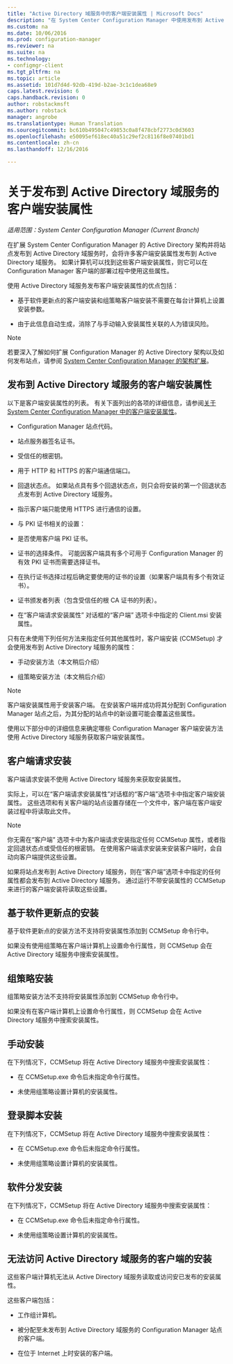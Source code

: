 ```yaml
---
title: "Active Directory 域服务中的客户端安装属性 | Microsoft Docs"
description: "在 System Center Configuration Manager 中使用发布到 Active Directory 域服务的客户端安装属性。"
ms.custom: na
ms.date: 10/06/2016
ms.prod: configuration-manager
ms.reviewer: na
ms.suite: na
ms.technology:
- configmgr-client
ms.tgt_pltfrm: na
ms.topic: article
ms.assetid: 101d7d4d-92db-419d-b2ae-3c1c1dea68e9
caps.latest.revision: 6
caps.handback.revision: 0
author: robstackmsft
ms.author: robstack
manager: angrobe
ms.translationtype: Human Translation
ms.sourcegitcommit: bc610b495047c49853c0a8f478cbf2773c0d3603
ms.openlocfilehash: e50095ef618ec40a51c29ef2c8116f8e07401bd1
ms.contentlocale: zh-cn
ms.lasthandoff: 12/16/2016

---
```

# <a name="about-client-installation-properties-published-to-active-directory-domain-services"></a>关于发布到 Active Directory 域服务的客户端安装属性

*适用范围：System Center Configuration Manager (Current Branch)*

在扩展 System Center Configuration Manager 的 Active Directory 架构并将站点发布到 Active Directory 域服务时，会将许多客户端安装属性发布到 Active Directory 域服务。 如果计算机可以找到这些客户端安装属性，则它可以在 Configuration Manager 客户端的部署过程中使用这些属性。  

 使用 Active Directory 域服务发布客户端安装属性的优点包括：  

-   基于软件更新点的客户端安装和组策略客户端安装不需要在每台计算机上设置安装参数。  

-   由于此信息自动生成，消除了与手动输入安装属性关联的人为错误风险。  

> [!NOTE]  
>  若要深入了解如何扩展 Configuration Manager 的 Active Directory 架构以及如何发布站点，请参阅 [System Center Configuration Manager 的架构扩展](../../plan-design/network/schema-extensions.md)。  

## <a name="client-installation-properties-published-to-active-directory-domain-services"></a>发布到 Active Directory 域服务的客户端安装属性  
以下是客户端安装属性的列表。 有关下面列出的各项的详细信息，请参阅[关于 System Center Configuration Manager 中的客户端安装属性](../../../core/clients/deploy/about-client-installation-properties.md)。  

-   Configuration Manager 站点代码。  

-   站点服务器签名证书。  

-   受信任的根密钥。  

-   用于 HTTP 和 HTTPS 的客户端通信端口。  

-   回退状态点。 如果站点具有多个回退状态点，则只会将安装的第一个回退状态点发布到 Active Directory 域服务。  

-   指示客户端只能使用 HTTPS 进行通信的设置。  

-   与 PKI 证书相关的设置：  

   -   是否使用客户端 PKI 证书。  

   -   证书的选择条件。 可能因客户端具有多个可用于 Configuration Manager 的有效 PKI 证书而需要选择证书。  

   -   在执行证书选择过程后确定要使用的证书的设置（如果客户端具有多个有效证书）。  

   -   证书颁发者列表（包含受信任的根 CA 证书的列表）。  

-   在“客户端请求安装属性”  对话框的“客户端”  选项卡中指定的 Client.msi 安装属性。

只有在未使用下列任何方法来指定任何其他属性时，客户端安装 (CCMSetup) 才会使用发布到 Active Directory 域服务的属性：  

-   手动安装方法（本文稍后介绍）

-   组策略安装方法（本文稍后介绍）

> [!NOTE]  
>  客户端安装属性用于安装客户端。 在安装客户端并成功将其分配到 Configuration Manager 站点之后，为其分配的站点中的新设置可能会覆盖这些属性。  

 使用以下部分中的详细信息来确定哪些 Configuration Manager 客户端安装方法使用 Active Directory 域服务获取客户端安装属性。  

## <a name="client-push-installation"></a>客户端请求安装  
 客户端请求安装不使用 Active Directory 域服务来获取安装属性。  

 实际上，可以在“客户端请求安装属性”对话框的“客户端”选项卡中指定客户端安装属性。 这些选项和有关客户端的站点设置存储在一个文件中，客户端在客户端安装过程中将读取此文件。  

> [!NOTE]  
>  你无需在“客户端”  选项卡中为客户端请求安装指定任何 CCMSetup 属性，或者指定回退状态点或受信任的根密钥。 在使用客户端请求安装来安装客户端时，会自动向客户端提供这些设置。  

 如果将站点发布到 Active Directory 域服务，则在“客户端”选项卡中指定的任何属性都会发布到 Active Directory 域服务。 通过运行不带安装属性的 CCMSetup 来进行的客户端安装将读取这些设置。  

## <a name="software-update-point-based-installation"></a>基于软件更新点的安装  
 基于软件更新点的安装方法不支持将安装属性添加到 CCMSetup 命令行中。  

 如果没有使用组策略在客户端计算机上设置命令行属性，则 CCMSetup 会在 Active Directory 域服务中搜索安装属性。  

## <a name="group-policy-installation"></a>组策略安装  
 组策略安装方法不支持将安装属性添加到 CCMSetup 命令行中。  

 如果没有在客户端计算机上设置命令行属性，则 CCMSetup 会在 Active Directory 域服务中搜索安装属性。  

## <a name="manual-installation"></a>手动安装  
 在下列情况下，CCMSetup 将在 Active Directory 域服务中搜索安装属性：  

-   在 CCMSetup.exe 命令后未指定命令行属性。  

-   未使用组策略设置计算机的安装属性。  

## <a name="logon-script-installation"></a>登录脚本安装  
 在下列情况下，CCMSetup 将在 Active Directory 域服务中搜索安装属性：  

-   在 CCMSetup.exe 命令后未指定命令行属性。  

-   未使用组策略设置计算机的安装属性。  

## <a name="software-distribution-installation"></a>软件分发安装  
 在下列情况下，CCMSetup 将在 Active Directory 域服务中搜索安装属性：  

-   在 CCMSetup.exe 命令后未指定命令行属性。  

-   未使用组策略设置计算机的安装属性。  

## <a name="installations-for-clients-that-cannot-access-active-directory-domain-services"></a>无法访问 Active Directory 域服务的客户端的安装  
这些客户端计算机无法从 Active Directory 域服务读取或访问安已发布的安装属性。

 这些客户端包括：  

-   工作组计算机。  

-   被分配至未发布到 Active Directory 域服务的 Configuration Manager 站点的客户端。  

-   在位于 Internet 上时安装的客户端。  

